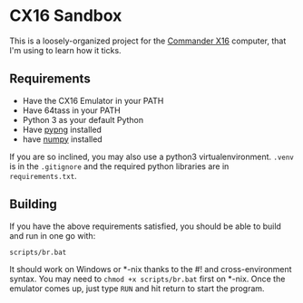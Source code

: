 # CX16 Sandbox

This is a loosely-organized project for the [Commander X16](https://github.com/commanderx16/x16-emulator) computer, that I'm using to learn how it ticks.

## Requirements

- Have the CX16 Emulator in your PATH
- Have 64tass in your PATH
- Python 3 as your default Python
- Have [pypng](https://pypi.org/project/pypng/) installed
- have [numpy](https://numpy.org/) installed

If you are so inclined, you may also use a python3 virtualenvironment. `.venv` is in the `.gitignore` and the required python libraries are in `requirements.txt`.

## Building

If you have the above requirements satisfied, you should be able to build and run in one go with:

```bash
scripts/br.bat
```

It should work on Windows or *-nix thanks to the #! and cross-environment syntax. You may need to `chmod +x scripts/br.bat` first on *-nix. Once the emulator comes up, just type `RUN` and hit return to start the program.
